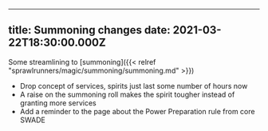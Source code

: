 
---
title: Summoning changes
date: 2021-03-22T18:30:00.000Z
---
Some streamlining to [summoning]({{< relref "sprawlrunners/magic/summoning/summoning.md" >}}) 

* Drop concept of services, spirits just last some number of hours now
* A raise on the summoning roll makes the spirit tougher instead of granting more services
* Add a reminder to the page about the Power Preparation rule from core SWADE
<!--more-->